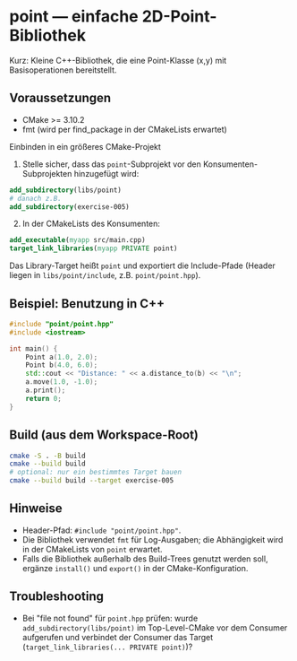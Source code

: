 # point — einfache 2D-Point-Bibliothek

Kurz: Kleine C++-Bibliothek, die eine Point-Klasse (x,y) mit Basisoperationen bereitstellt.

## Voraussetzungen

- CMake >= 3.10.2
- fmt (wird per find_package in der CMakeLists erwartet)

Einbinden in ein größeres CMake-Projekt

1. Stelle sicher, dass das `point`-Subprojekt vor den Konsumenten-Subprojekten hinzugefügt wird:

```cmake
add_subdirectory(libs/point)
# danach z.B.
add_subdirectory(exercise-005)
```

2. In der CMakeLists des Konsumenten:

```cmake
add_executable(myapp src/main.cpp)
target_link_libraries(myapp PRIVATE point)
```

Das Library-Target heißt `point` und exportiert die Include-Pfade (Header liegen in `libs/point/include`, z.B. `point/point.hpp`).

## Beispiel: Benutzung in C++

```cpp
#include "point/point.hpp"
#include <iostream>

int main() {
    Point a(1.0, 2.0);
    Point b(4.0, 6.0);
    std::cout << "Distance: " << a.distance_to(b) << "\n";
    a.move(1.0, -1.0);
    a.print();
    return 0;
}
```

## Build (aus dem Workspace-Root)

```bash
cmake -S . -B build
cmake --build build
# optional: nur ein bestimmtes Target bauen
cmake --build build --target exercise-005
```

## Hinweise

- Header-Pfad: `#include "point/point.hpp"`.
- Die Bibliothek verwendet `fmt` für Log-Ausgaben; die Abhängigkeit wird in der CMakeLists von `point` erwartet.
- Falls die Bibliothek außerhalb des Build-Trees genutzt werden soll, ergänze `install()` und `export()` in der CMake-Konfiguration.

## Troubleshooting

- Bei "file not found" für `point.hpp` prüfen: wurde `add_subdirectory(libs/point)` im Top-Level-CMake vor dem Consumer aufgerufen und verbindet der Consumer das Target (`target_link_libraries(... PRIVATE point)`)?
